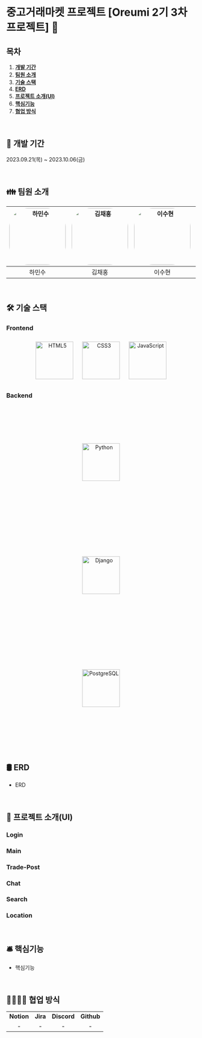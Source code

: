 # 중고거래마켓 프로젝트 [Oreumi 2기 3차 프로젝트] 🥕


## 목차

1. [**개발 기간**](#1)
2. [**팀원 소개**](#2)
3. [**기술 스택**](#3)
4. [**ERD**](#4)
5. [**프로젝트 소개(UI)**](#5)
6. [**핵심기능**](#6)
7. [**협업 방식**](#7)

</br>

<div id="1"></div>

## 📅 개발 기간
<p>
  2023.09.21(목) ~ 2023.10.06(금)<br/>
</p>

<br>

<div id="2"></div>

## 👪 팀원 소개

|<a href="https://github.com/minsuhaha" target="_blank"> <img src="https://avatars.githubusercontent.com/u/105342203?v=4" alt="하민수" style="width:150px; border-radius:50px"/> </a> |<a href="https://github.com/KimChaeHong" target="_blank"> <img src="https://avatars.githubusercontent.com/u/49267413?v=4" alt="김채홍" style="width:150px; border-radius:50px"/> </a> |<a href="https://github.com/rara0316" target="_blank"> <img src="https://avatars.githubusercontent.com/u/129357096?v=4" alt="이수현" style="width:150px; border-radius:50px"/> </a> |<a href="https://github.com/w1193" target="_blank"> <img src="https://avatars.githubusercontent.com/u/18063935?v=4" alt="허승범" style="width:150px; border-radius:50px"/> </a> |
|:----:|:-----:|:-----:|:-----:|
|하민수|김채홍|이수현|허승범|
<br>


<div id="3"></div>

## 🛠 기술 스택
### Frontend  
<div align="center">  
<a href="https://en.wikipedia.org/wiki/HTML5" target="_blank"><img style="margin: 10px" src="https://profilinator.rishav.dev/skills-assets/html5-original-wordmark.svg" alt="HTML5" height="100" /></a>  
<a href="https://www.w3schools.com/css/" target="_blank"><img style="margin: 10px" src="https://profilinator.rishav.dev/skills-assets/css3-original-wordmark.svg" alt="CSS3" height="100" /></a>  
<a href="https://www.javascript.com/" target="_blank"><img style="margin: 10px" src="https://profilinator.rishav.dev/skills-assets/javascript-original.svg" alt="JavaScript" height="100" /></a>  
</div>

</td><td valign="top" width="33%">



### Backend  
<div align="center">  
<a href="https://www.python.org/" target="_blank"><img style="margin: 100px" src="https://profilinator.rishav.dev/skills-assets/python-original.svg" alt="Python" height="100" /></a>  
<a href="https://www.djangoproject.com/" target="_blank"><img style="margin: 100px" src="https://profilinator.rishav.dev/skills-assets/django-original.svg" alt="Django" height="100" /></a>  
<a href="https://www.postgresql.org/" target="_blank"><img style="margin: 100px" src="https://profilinator.rishav.dev/skills-assets/postgresql-original-wordmark.svg" alt="PostgreSQL" height="100" /></a>   
</div>

</td><td valign="top" width="33%">

<br />

<div id="4"></div>

## 🛢️ ERD
- ERD
<br>


<div id="5"></div>

## 🎥 프로젝트 소개(UI)

### Login
  <div align="center">
    
  </div>

### Main
  <div align="center">
    
  </div>

### Trade-Post
  <div align="center">
    
  </div>

### Chat
  <div align="center">
    
  </div>

### Search
  <div align="center">
    
  </div>

### Location
  <div align="center">
    
  </div>
  
<br />


<div id="6"></div>

## 🛎️ 핵심기능
- 핵심기능

<br />


<div id="7"></div>

## 👨‍👨‍👦‍👦 협업 방식

<table align="center">
  <tr>
    <td align="center">
      <a>
        <b>Notion</b>
      </a>
    </td>
    <td align="center">
      <a>
        <b>Jira</b>
      </a>
    </td>
    <td align="center">
      <a>
        <b>Discord</b>
      </a>
    </td>
    <td align="center">
      <a>
        <b>Github</b>
      </a>
    </td>
  </tr>
  <tr>
    <td align="center">
      <a>
        - 
      </a>
    </td>
    <td align="center">
      <a>
       - 
      </a>
    </td>
    <td align="center">
      <a>
       - 
      </a>
    </td>
    <td align="center">
      <a>
       -
      </a>
    </td>
  </tr>
</table>
